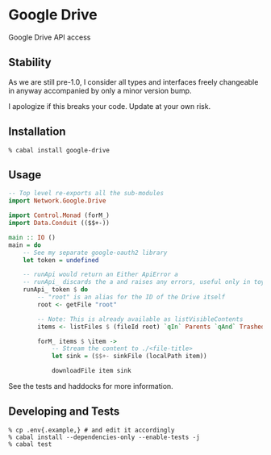 # Google Drive

Google Drive API access

## Stability

As we are still pre-1.0, I consider all types and interfaces freely changeable
in anyway accompanied by only a minor version bump.

I apologize if this breaks your code. Update at your own risk.

## Installation

```
% cabal install google-drive
```

## Usage

```haskell
-- Top level re-exports all the sub-modules
import Network.Google.Drive

import Control.Monad (forM_)
import Data.Conduit (($$+-))

main :: IO ()
main = do
    -- See my separate google-oauth2 library
    let token = undefined

    -- runApi would return an Either ApiError a
    -- runApi_ discards the a and raises any errors, useful only in toy examples
    runApi_ token $ do
        -- "root" is an alias for the ID of the Drive itself
        root <- getFile "root"

        -- Note: This is already available as listVisibleContents
        items <- listFiles $ (fileId root) `qIn` Parents `qAnd` Trashed ?= False

        forM_ items $ \item ->
            -- Stream the content to ./<file-title>
            let sink = ($$+- sinkFile (localPath item))

            downloadFile item sink
```

See the tests and haddocks for more information.

## Developing and Tests

```
% cp .env{.example,} # and edit it accordingly
% cabal install --dependencies-only --enable-tests -j
% cabal test
```
